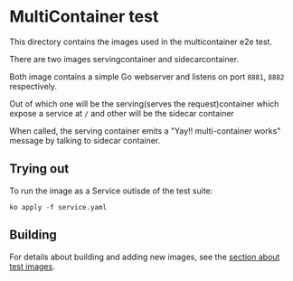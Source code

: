 # MultiContainer test

This directory contains the images used in the multicontainer e2e test.

There are two images servingcontainer and sidecarcontainer.

Both image contains a simple Go webserver and listens on port `8881`, `8882`
respectively.

Out of which one will be the serving(serves the request)container which expose a
service at `/` and other will be the sidecar container

When called, the serving container emits a "Yay!! multi-container works" message
by talking to sidecar container.

## Trying out

To run the image as a Service outisde of the test suite:

`ko apply -f service.yaml`

## Building

For details about building and adding new images, see the
[section about test images](/test/README.md#test-images).
